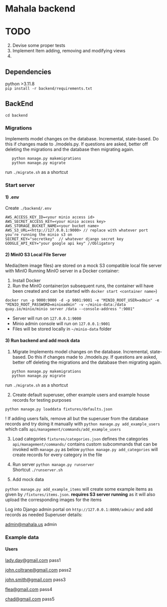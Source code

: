# Mahala backend

# TODO
2) Devise some proper tests
3) Implement Item adding, removing and modifying views
4) 


## Dependencies
python >3.11.8   
```pip install -r backend/requirements.txt```  


## BackEnd
```cd backend```
### Migrations
Implements model changes on the database. Incremental, state-based. Do this if changes made to ./models.py. If questions are asked, better off deleting the migrations and the database then migrating again.  

```
   python manage.py makemigrations
   python manage.py migrate
```
run ```./migrate.sh``` as a shortcut

### Start server
#### 1) .env
Create `./backend/.env`
```
AWS_ACCESS_KEY_ID=<your minio access id>
AWS_SECRET_ACCESS_KEY=<your minio access key>
AWS_STORAGE_BUCKET_NAME=<your bucket name>
AWS_S3_URL=<http://127.0.0.1:9000> // replace with whatever port you're running the minio s3 on 
SECRET_KEY="secretkey"  // whatever django secret key 
GOOGLE_API_KEY="your google api key" //Obligatory
```
#### 2) MinIO S3 Local File Server
Media(item image files) are stored on a mock S3 compatible local file server with MinIO
Running MinIO server in a Docker container:
1) Install Docker
2) Run the MinIO container(on subsequent runs, the container will have been created and can be started with `docker start <container name>`)
```
docker run -p 9000:9000 -d -p 9001:9001 -e "MINIO_ROOT_USER=admin" -e "MINIO_ROOT_PASSWORD=minioadmin" -v ~/minio-data:/data quay.io/minio/minio server /data --console-address ":9001"
```
* Server will run on `127.0.0.1:9000`
* Minio admin console will run on `127.0.0.1:9001`
* Files will be stored locally in `~/minio-data` folder

#### 3) Run backend and add mock data
1) Migrate
Implements model changes on the database. Incremental, state-based. Do this if changes made to ./models.py. If questions are asked, better off deleting the migrations and the database then migrating again.  

```
   python manage.py makemigrations
   python manage.py migrate
```
run `./migrate.sh` as a shortcut

2) Create default superuser, other example users and example house records for testing purposes

`python manage.py loaddata fixtures/defaults.json`

! If adding users fails, remove all but the superuser from the database records and try doing it manually with `python manage.py add_example_users` which calls `api/management/commands/add_example_users`


3) Load categories
`fixtures/categories.json` defines the categories
`api/management/commands/` contains custom subcommands that can be invoked with `manage.py` as below
`python manage.py add_categories` will create records for every category in the file 

4) Run server
```python manage.py runserver```   
Shortcut ```./runserver.sh```

5) Add mock data

`python manage.py add_example_items`  will create some example items as given by `/fixtures/items.json`. **requires S3 server running** as it will also upload the corresponding images for the items

Log into Django admin portal on `http://127.0.0.1:8000/admin/` and add records as needed
Superuser details:

admin@mahala.us
admin

### Example data
#### Users

lady.day@gmail.com
pass1

john.coltrane@gmail.com
pass2

john.smith@gmail.com
pass3

flea@gmail.com
pass4

chad@gmail.com
pass5






